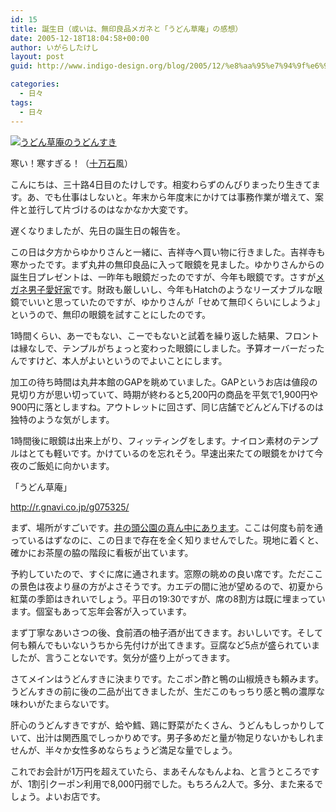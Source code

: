 ```yaml
---
id: 15
title: 誕生日（或いは、無印良品メガネと「うどん草庵」の感想）
date: 2005-12-18T18:04:58+00:00
author: いがらしたけし
layout: post
guid: http://www.indigo-design.org/blog/2005/12/%e8%aa%95%e7%94%9f%e6%97%a5%ef%bc%88%e6%88%96%e3%81%84%e3%81%af%e3%80%81%e7%84%a1%e5%8d%b0%e8%89%af%e5%93%81%e3%83%a1%e3%82%ac%e3%83%8d%e3%81%a8%e3%80%8c%e3%81%86%e3%81%a9%e3%82%93%e8%8d%89%e5%ba%b5/

categories:
  - 日々
tags:
  - 日々
---
```

<a href="http://blog-imgs-29.fc2.com/a/r/m/armadillo75/051215a.jpg" target="_blank"><img src="http://blog-imgs-29.fc2.com/a/r/m/armadillo75/051215a.jpg" alt="うどん草庵のうどんすき" border="0" /></a>
  
寒い！寒すぎる！（<a href="http://www.google.co.jp/search?sourceid=navclient-ff&ie=UTF-8&rls=GGGL,GGGL:2005-09,GGGL:ja&q=%E3%81%86%E3%81%BE%E3%81%84+%E3%81%86%E3%81%BE%E3%81%99%E3%81%8E%E3%82%8B" target="_blank">十万石</a>風）
  
こんにちは、三十路4日目のたけしです。相変わらずのんびりまったり生きてます。あ、でも仕事はしないと。年末から年度末にかけては事務作業が増えて、案件と並行して片づけるのはなかなか大変です。
  
遅くなりましたが、先日の誕生日の報告を。
  
この日は夕方からゆかりさんと一緒に、吉祥寺へ買い物に行きました。吉祥寺も寒かったです。まず丸井の無印良品に入って眼鏡を見ました。ゆかりさんからの誕生日プレゼントは、一昨年も眼鏡だったのですが、今年も眼鏡です。さすが<a href="http://portal.nifty.com/special05/11/16/" TARGET="_blank">メガネ男子愛好家</a>です。財政も厳しいし、今年もHatchのようなリーズナブルな眼鏡でいいと思っていたのですが、ゆかりさんが「せめて無印くらいにしようよ」というので、無印の眼鏡を試すことにしたのです。
  
1時間くらい、あーでもない、こーでもないと試着を繰り返した結果、フロントは縁なしで、テンプルがちょっと変わった眼鏡にしました。予算オーバーだったんですけど、本人がよいというのでよいことにします。

<!--more-->


  
加工の待ち時間は丸井本館のGAPを眺めていました。GAPというお店は値段の見切り方が思い切っていて、時期が終わると5,200円の商品を平気で1,900円や900円に落としますね。アウトレットに回さず、同じ店舗でどんどん下げるのは独特のような気がします。
  
1時間後に眼鏡は出来上がり、フィッティングをします。ナイロン素材のテンプルはとても軽いです。かけているのを忘れそう。早速出来たての眼鏡をかけて今夜のご飯処に向かいます。
  
「うどん草庵」
  
<a href="http://r.gnavi.co.jp/g075325/" target="_blank">http://r.gnavi.co.jp/g075325/</a>
  
まず、場所がすごいです。<a href="http://maps.google.co.jp/maps?q=%E6%9D%B1%E4%BA%AC%E9%83%BD%E4%B8%89%E9%B7%B9%E5%B8%82%E4%BA%95%E3%81%AE%E9%A0%AD4-1-11" target="_blank">井の頭公園の真ん中にあります</a>。ここは何度も前を通っているはずなのに、この日まで存在を全く知りませんでした。現地に着くと、確かにお茶屋の脇の階段に看板が出ています。
  
予約していたので、すぐに席に通されます。窓際の眺めの良い席です。ただここの景色は夜より昼の方がよさそうです。カエデの間に池が望めるので、初夏から紅葉の季節はきれいでしょう。平日の19:30ですが、席の8割方は既に埋まっています。個室もあって忘年会客が入っています。
  
まず丁寧なあいさつの後、食前酒の柚子酒が出てきます。おいしいです。そして何も頼んでもいないうちから先付けが出てきます。豆腐など5点が盛られていましたが、言うことないです。気分が盛り上がってきます。
  
さてメインはうどんすきに決まりです。たこポン酢と鴨の山椒焼きも頼みます。うどんすきの前に後の二品が出てきましたが、生だこのもっちり感と鴨の濃厚な味わいがたまらないです。
  
肝心のうどんすきですが、蛤や鱈、鶏に野菜がたくさん、うどんもしっかりしていて、出汁は関西風でしっかりめです。男子多めだと量が物足りないかもしれませんが、半々か女性多めならちょうど満足な量でしょう。
  
これでお会計が1万円を超えていたら、まあそんなもんよね、と言うところですが、1割引クーポン利用で8,000円弱でした。もちろん2人で。多分、また来るでしょう。よいお店です。
